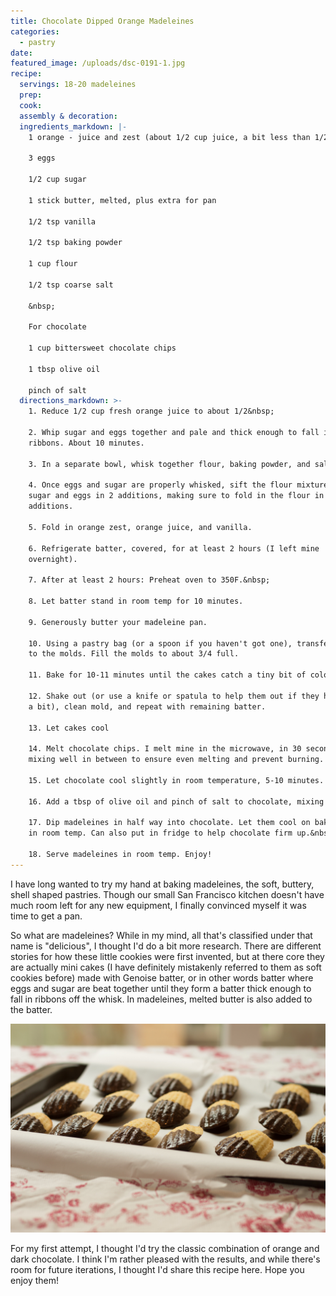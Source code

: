 ```yaml
---
title: Chocolate Dipped Orange Madeleines
categories:
  - pastry
date:
featured_image: /uploads/dsc-0191-1.jpg
recipe:
  servings: 18-20 madeleines
  prep:
  cook:
  assembly & decoration:
  ingredients_markdown: |-
    1 orange - juice and zest (about 1/2 cup juice, a bit less than 1/2 cup zest

    3 eggs

    1/2 cup sugar

    1 stick butter, melted, plus extra for pan

    1/2 tsp vanilla

    1/2 tsp baking powder

    1 cup flour

    1/2 tsp coarse salt

    &nbsp;

    For chocolate

    1 cup bittersweet chocolate chips

    1 tbsp olive oil

    pinch of salt
  directions_markdown: >-
    1. Reduce 1/2 cup fresh orange juice to about 1/2&nbsp;

    2. Whip sugar and eggs together and pale and thick enough to fall in
    ribbons. About 10 minutes.

    3. In a separate bowl, whisk together flour, baking powder, and salt

    4. Once eggs and sugar are properly whisked, sift the flour mixture over the
    sugar and eggs in 2 additions, making sure to fold in the flour in between
    additions.

    5. Fold in orange zest, orange juice, and vanilla.

    6. Refrigerate batter, covered, for at least 2 hours (I left mine
    overnight).

    7. After at least 2 hours: Preheat oven to 350F.&nbsp;

    8. Let batter stand in room temp for 10 minutes.

    9. Generously butter your madeleine pan.

    10. Using a pastry bag (or a spoon if you haven't got one), transfer batter
    to the molds. Fill the molds to about 3/4 full.

    11. Bake for 10-11 minutes until the cakes catch a tiny bit of color.

    12. Shake out (or use a knife or spatula to help them out if they have stuck
    a bit), clean mold, and repeat with remaining batter.

    13. Let cakes cool

    14. Melt chocolate chips. I melt mine in the microwave, in 30 second bursts,
    mixing well in between to ensure even melting and prevent burning.

    15. Let chocolate cool slightly in room temperature, 5-10 minutes.

    16. Add a tbsp of olive oil and pinch of salt to chocolate, mixing well.

    17. Dip madeleines in half way into chocolate. Let them cool on baking paper
    in room temp. Can also put in fridge to help chocolate firm up.&nbsp;

    18. Serve madeleines in room temp. Enjoy!
---
```



I have long wanted to try my hand at baking madeleines, the soft, buttery, shell shaped pastries. Though our small San Francisco kitchen doesn't have much room left for any new equipment, I finally convinced myself it was time to get a pan.

So what are madeleines? While in my mind, all that's classified under that name is "delicious", I thought I'd do a bit more research. There are different stories for how these little cookies were first invented, but at there core they are actually mini cakes (I have definitely mistakenly referred to them as soft cookies before) made with Genoise batter, or in other words batter where eggs and sugar are beat together until they form a batter thick enough to fall in ribbons off the whisk. In madeleines, melted butter is also added to the batter.

![](/uploads/versions/dsc-0194---x----1504-1000x---.jpg)

For my first attempt, I thought I'd try the classic combination of orange and dark chocolate. I think I'm rather pleased with the results, and while there's room for future iterations, I thought I'd share this recipe here. Hope you enjoy them!

&nbsp;